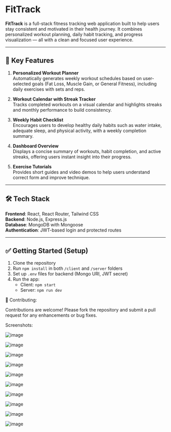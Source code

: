 # FitTrack

**FitTrack** is a full-stack fitness tracking web application built to help users stay consistent and motivated in their health journey. It combines personalized workout planning, daily habit tracking, and progress visualization — all with a clean and focused user experience.

---

## 🚀 Key Features

1. **Personalized Workout Planner**  
   Automatically generates weekly workout schedules based on user-selected goals (Fat Loss, Muscle Gain, or General Fitness), including daily exercises with sets and reps.

2. **Workout Calendar with Streak Tracker**  
   Tracks completed workouts on a visual calendar and highlights streaks and monthly performance to build consistency.

3. **Weekly Habit Checklist**  
   Encourages users to develop healthy daily habits such as water intake, adequate sleep, and physical activity, with a weekly completion summary.

4. **Dashboard Overview**  
   Displays a concise summary of workouts, habit completion, and active streaks, offering users instant insight into their progress.

5. **Exercise Tutorials**  
   Provides short guides and video demos to help users understand correct form and improve technique.

---

## 🛠️ Tech Stack

**Frontend**: React, React Router, Tailwind CSS  
**Backend**: Node.js, Express.js  
**Database**: MongoDB with Mongoose  
**Authentication**: JWT-based login and protected routes

---

## ✅ Getting Started (Setup)

1. Clone the repository  
2. Run `npm install` in both `/client` and `/server` folders  
3. Set up `.env` files for backend (Mongo URI, JWT secret)  
4. Run the app:  
   - Client: `npm start`  
   - Server: `npm run dev` 

🤝 Contributing:

Contributions are welcome! Please fork the repository and submit a pull request for any enhancements or bug fixes.

Screenshots:

![image](https://github.com/user-attachments/assets/b121baaa-8a2b-4793-8175-4be7ccaf5f14)

![image](https://github.com/user-attachments/assets/0e8bfd61-cea8-4d09-bf06-5f7d73d1c982)

![image](https://github.com/user-attachments/assets/f4f168e1-15bc-43d3-a227-7e7db2468451)


![image](https://github.com/user-attachments/assets/42e1ebe7-5fb3-4d88-80be-27aaf26e3340)

![image](https://github.com/user-attachments/assets/2092a1d1-e7b5-41cf-8353-78fc48793a85)

![image](https://github.com/user-attachments/assets/4faa717e-b8dd-4a13-b40c-3f7bcdde4521)

![image](https://github.com/user-attachments/assets/34e85863-7f98-4cc2-9823-22f56680be06)

![image](https://github.com/user-attachments/assets/e7ce6765-e89c-4acf-86f6-0f6c30477188)

![image](https://github.com/user-attachments/assets/c8c086a2-24db-429d-92dd-eb1aff40e4eb)

![image](https://github.com/user-attachments/assets/ddb222fb-45ed-423c-8b3c-beb67479c0e2)
